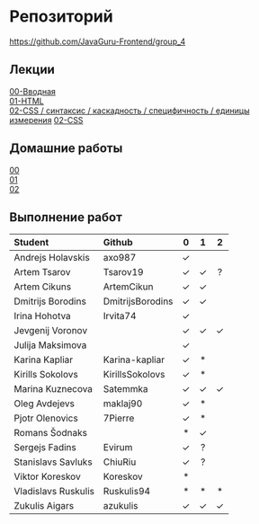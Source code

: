 # Репозиторий
https://github.com/JavaGuru-Frontend/group_4

## Лекции
[00-Вводная](https://github.com/JavaGuru-Frontend/group_4/blob/main/Lectures/00/00-Intro.pdf)  
[01-HTML](https://github.com/JavaGuru-Frontend/group_4/blob/main/Lectures/01-HTML/1-HTML.pdf)   
[02-CSS / синтаксис / каскадность / специфичность / единицы измерения](https://github.com/JavaGuru-Frontend/group_4/blob/main/Lectures/01-CSS/1-CSS.pdf) 
[02-CSS](https://github.com/JavaGuru-Frontend/group_4/blob/main/Lectures/01-CSS/1-CSS.pdf) 

## Домашние работы 
[00](https://github.com/JavaGuru-Frontend/group_4/blob/main/Homeworks/%F0%9F%8E%92HOMEWORKS/00/homework.md)  
[01](https://github.com/JavaGuru-Frontend/group_4/blob/main/Homeworks/%F0%9F%8E%92HOMEWORKS/01/Homework.md)  
[02](https://github.com/JavaGuru-Frontend/group_4/blob/main/Homeworks/%F0%9F%8E%92HOMEWORKS/02/Homework.md) 


## Выполнение работ

| Student               | Github           | 0 | 1 | 2 |
| :-------------------- | :--------------- |:-:|:-:|:-:|
| Andrejs	  Holavskis | axo987           | ✓ |   |   |
| Artem       Tsarov    | Tsarov19         | ✓ | ✓ | ? |
| Artem       Cikuns    | ArtemCikun       | ✓ | ✓ |   |
| Dmitrijs    Borodins  | DmitrijsBorodins | ✓ | ✓ |   |
| Irina	      Hohotva   | Irvita74         | ✓ |   |   |
| Jevgenij	  Voronov   |                  | ✓ | ✓ | ✓ |
| Julija	  Maksimova |                  | ✓ |   |   |
| Karina      Kapliar   | Karina-kapliar   | ✓ | * |   |
| Kirills	  Sokolovs  | KirillsSokolovs  | ✓ | * |   |
| Marina	  Kuznecova | Satemmka         | ✓ | ✓ | ✓ |
| Oleg        Avdejevs  | maklaj90         | ✓ | * |   |
| Pjotr       Olenovics | 7Pierre          | ✓ | * |   |
| Romans 	  Šodnaks   |                  | * | ✓ |   |
| Sergejs     Fadins    | Evirum           | ✓ | ? |   |
| Stanislavs  Savluks   | ChiuRiu          | ✓ | ? |   |
| Viktor      Koreskov  | Koreskov         | * |   |   |
| Vladislavs  Ruskulis  | Ruskulis94       | * | * | * |
| Zukulis	  Aigars    | azukulis         | ✓ | ✓ | ✓ |

